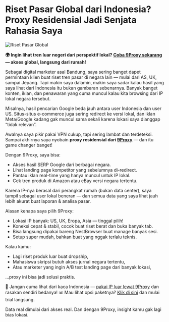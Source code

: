 # Riset Pasar Global dari Indonesia? Proxy Residensial Jadi Senjata Rahasia Saya

![Riset Pasar Global](https://www.pace.edu.vn/uploads/news/2023/08/7-xu-huong-marketing.jpg)


**🌍 Ingin lihat tren luar negeri dari perspektif lokal? [Coba 9Proxy sekarang](https://the9proxy.short.gy/github-homepage-lily555) — akses global, langsung dari rumah!**

Sebagai digital marketer asal Bandung, saya sering banget dapet permintaan klien buat riset tren pasar di negara lain — mulai dari AS, UK, sampai Jepang. Tapi makin saya dalamin, makin saya sadar kalau hasil yang saya lihat dari Indonesia itu bukan gambaran sebenarnya. Banyak banget konten, iklan, dan penawaran yang cuma muncul kalau kita browsing dari IP lokal negara tersebut.

Misalnya, hasil pencarian Google beda jauh antara user Indonesia dan user US. Situs-situs e-commerce juga sering redirect ke versi lokal, dan iklan Meta/Google kadang gak muncul sama sekali karena lokasi saya dianggap “tidak relevan”.

Awalnya saya pikir pakai VPN cukup, tapi sering lambat dan terdeteksi. Sampai akhirnya saya nyobain **proxy residensial dari [9Proxy](https://the9proxy.short.gy/github-homepage-lily555)** — dan itu game changer banget!

Dengan 9Proxy, saya bisa:
- Akses hasil SERP Google dari berbagai negara.
- Lihat landing page kompetitor yang sebelumnya di-redirect.
- Pantau iklan real-time yang hanya muncul untuk IP lokal.
- Cek tren produk di Amazon atau eBay versi negara tertentu.

Karena IP-nya berasal dari perangkat rumah (bukan data center), saya tampil sebagai user lokal beneran — dan semua data yang saya lihat jauh lebih akurat buat laporan & analisa pasar.

Alasan kenapa saya pilih 9Proxy:
- Lokasi IP banyak: US, UK, Eropa, Asia — tinggal pilih!
- Koneksi cepat & stabil, cocok buat riset berat dan buka banyak tab.
- Bisa langsung dipakai bareng NestBrowser buat manage banyak sesi.
- Setup super mudah, bahkan buat yang nggak terlalu teknis.

Kalau kamu:
- Lagi riset produk luar buat dropship,
- Mahasiswa skripsi butuh akses jurnal negara tertentu,
- Atau marketer yang ingin A/B test landing page dari banyak lokasi,

…proxy ini bisa jadi solusi praktis.

🎯 Jangan cuma lihat dari kaca Indonesia — [pakai IP luar lewat 9Proxy](https://the9proxy.short.gy/github-pricing-lily555) dan rasakan sendiri bedanya!
📊 Mau lihat opsi paketnya? [Klik di sini](https://the9proxy.short.gy/github-pricing-lily555) dan mulai trial langsung.

Data real dimulai dari akses real. Dan dengan 9Proxy, insight kamu gak lagi bias lokasi.
